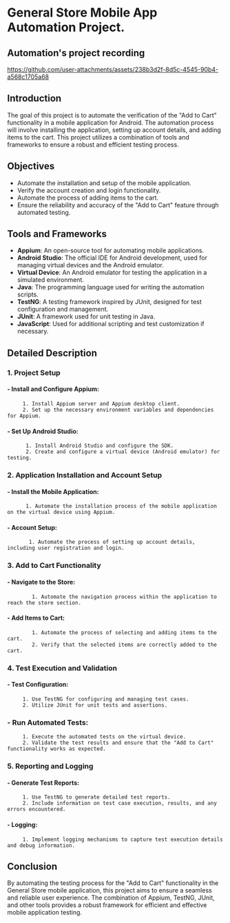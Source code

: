 # General Store Mobile App Automation Project.
## Automation's project recording
https://github.com/user-attachments/assets/238b3d2f-8d5c-4545-90b4-a568c1705a68

## Introduction
The goal of this project is to automate the verification of the "Add to Cart" functionality in a mobile application for Android.
The automation process will involve installing the application, setting up account details, and adding items to the cart. This 
project utilizes a combination of tools and frameworks to ensure a robust and efficient testing process.

## Objectives
- Automate the installation and setup of the mobile application.
- Verify the account creation and login functionality.
- Automate the process of adding items to the cart.
- Ensure the reliability and accuracy of the "Add to Cart" feature through automated testing.

## Tools and Frameworks
- **Appium**: An open-source tool for automating mobile applications.
- **Android Studio**: The official IDE for Android development, used for managing virtual devices and the Android emulator.
- **Virtual Device**: An Android emulator for testing the application in a simulated environment.
- **Java**: The programming language used for writing the automation scripts.
- **TestNG**: A testing framework inspired by JUnit, designed for test configuration and management.
- **JUnit**: A framework used for unit testing in Java.
- **JavaScript**: Used for additional scripting and test customization if necessary.

## Detailed Description
### 1. Project Setup
#### - Install and Configure Appium:
         1. Install Appium server and Appium desktop client.
         2. Set up the necessary environment variables and dependencies for Appium.
#### - Set Up Android Studio:
          1. Install Android Studio and configure the SDK.
          2. Create and configure a virtual device (Android emulator) for testing.
### 2. Application Installation and Account Setup
#### - Install the Mobile Application:

          1. Automate the installation process of the mobile application on the virtual device using Appium.
#### - Account Setup:
           1. Automate the process of setting up account details, including user registration and login.
### 3. Add to Cart Functionality
#### - Navigate to the Store:
            1. Automate the navigation process within the application to reach the store section.
#### - Add Items to Cart:
            1. Automate the process of selecting and adding items to the cart.
            2. Verify that the selected items are correctly added to the cart.
### 4. Test Execution and Validation
#### - Test Configuration:
         1. Use TestNG for configuring and managing test cases.
         2. Utilize JUnit for unit tests and assertions.
### - Run Automated Tests:
         1. Execute the automated tests on the virtual device.
         2. Validate the test results and ensure that the "Add to Cart" functionality works as expected.
### 5. Reporting and Logging
#### - Generate Test Reports:
         1. Use TestNG to generate detailed test reports.
         2. Include information on test case execution, results, and any errors encountered.
#### - Logging:
         1. Implement logging mechanisms to capture test execution details and debug information.
## Conclusion
By automating the testing process for the "Add to Cart" functionality in the General Store mobile application, this project aims to ensure a seamless and reliable user experience. The combination of Appium, TestNG, JUnit, and other tools provides a robust framework for efficient and effective mobile application testing.
